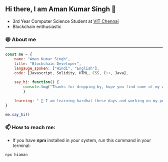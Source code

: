 ## Hi there, I am Aman Kumar Singh 👋
- 3rd Year Computer Science Student at [VIT Chennai](https://chennai.vit.ac.in/)
- Blockchain enthusiastic

### 😄 About me
---
```js
const me = {
	name: "Aman Kumar Singh",
	title: "Blockchain Developer",
	langauge_spoken: ["Hindi", "English"],
	code: [Javascript, Solidity, HTML, CSS, C++, Java],
	
	say_hi: function() {
		console.log("Thanks for dropping by, hope you find some of my work interesting.")
		}
		
	learning: " 🔭 I am learning hardhat these days and working on my portfolio website."
}

me.say_hi()
```
<!--
**iamansingh0/iamansingh0** is a ✨ _special_ ✨ repository because its `README.md` (this file) appears on your GitHub profile.

Here are some ideas to get you started:

- 🔭 I’m currently working on ...
- 🌱 I’m currently learning ...
- 👯 I’m looking to collaborate on ...
- 🤔 I’m looking for help with ...
- 💬 Ask me about ...
- 📫 How to reach me: ...
- 😄 Pronouns: ...
- ⚡ Fun fact: ...
-->

### 📫 How to reach me:
- If you have **npm** installed in your system, run this command in your terminal:
```
npx hiaman
```

